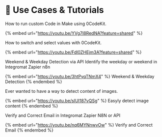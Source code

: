 # 🤩 Use Cases & Tutorials

How to run custom Code in Make using 0CodeKit.

{% embed url="https://youtu.be/YVg7I8RedNA?feature=shared" %}

How to switch and select values with 0CodeKit.

{% embed url="https://youtu.be/Fdl0ZHEjm3A?feature=shared" %}

Weekend & Weekday Detection via API Identify the weekday or weekend in Integromat Zapier n8n

{% embed url="https://youtu.be/3htPyqTNmX4" %}
Weekend & Weekday Detection
{% endembed %}

Ever wanted to have a way to detect content of images.

{% embed url="https://youtu.be/sIUI187vQSg" %}
Easyly detect image content
{% endembed %}

Verify and Correct Email in Integromat Zapier N8N or API

{% embed url="https://youtu.be/nq6MYNnwvOw" %}
Verify and Correct Email
{% endembed %}
